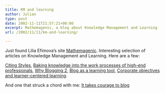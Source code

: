 ```yaml
---
title: KM and learning
author: Julian
type: post
date: 2002-11-11T21:57:21+00:00
excerpt: Mathemagenic, a blog about Knowledge Management and Learning
url: /2002/11/11/km-and-learning/

---
```

Just found Lilia Efimova&#8217;s site [Mathemagenic][1]. Interesting selection of articles on Knowledge Management and Learning. Here are a few:
  
[Citing Styles][2], [Baking knowledge into the work processes of high-end professionals][3], [Why Blogging 2][4], [Blog as a learning tool][5], [Corporate objectives and learner-centered learning][6].

And one that struck a chord with me: [It takes courage to blog][7]

 [1]: http://blog.mathemagenic.com/
 [2]: http://blog.mathemagenic.com/2002/11/08.html#a334
 [3]: http://blog.mathemagenic.com/2002/11/02.html#a317
 [4]: http://blog.mathemagenic.com/2002/10/30.html#a311
 [5]: http://blog.mathemagenic.com/2002/10/25.html#a303
 [6]: http://blog.mathemagenic.com/2002/10/10.html#a271
 [7]: http://blog.mathemagenic.com/2002/10/09.html#a268
